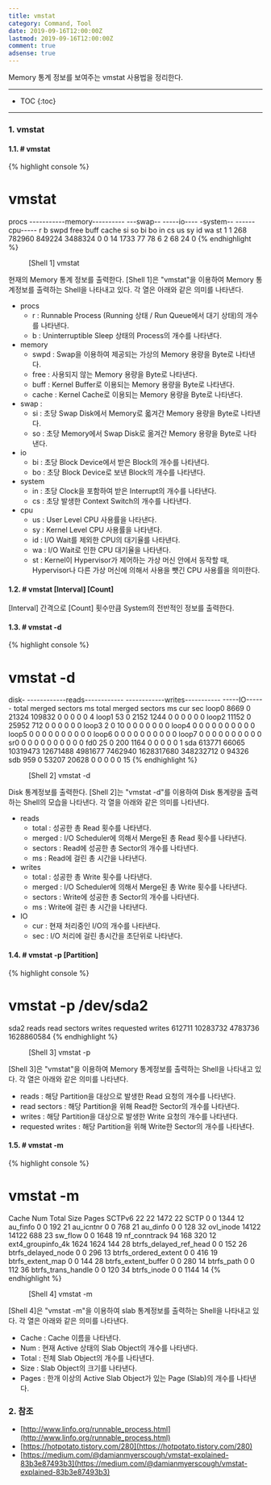 ```yaml
---
title: vmstat
category: Command, Tool
date: 2019-09-16T12:00:00Z
lastmod: 2019-09-16T12:00:00Z
comment: true
adsense: true
---
```


Memory 통계 정보를 보여주는 vmstat 사용법을 정리한다.

***

* TOC
{:toc}

***

### 1. vmstat

#### 1.1. # vmstat

{% highlight console %}
# vmstat
procs -----------memory---------- ---swap-- -----io---- -system-- ------cpu-----
 r  b   swpd   free   buff  cache   si   so    bi    bo   in   cs us sy id wa st
 1  1    268 782960 849224 3488324    0    0    14  1733   77   78  6  2 68 24  0
{% endhighlight %}
<figure>
<figcaption class="caption">[Shell 1] vmstat</figcaption>
</figure>

현재의 Memory 통계 정보를 출력한다. [Shell 1]은 "vmstat"을 이용하여 Memory 통계정보를 출력하는 Shell을 나타내고 있다. 각 열은 아래와 같은 의미를 나타낸다.

* procs
  * r : Runnable Process (Running 상태 / Run Queue에서 대기 상태)의 개수를 나타낸다.
  * b : Uninterruptible Sleep 상태의 Process의 개수를 나타낸다.
* memory
  * swpd : Swap을 이용하여 제공되는 가상의 Memory 용량을 Byte로 나타낸다.
  * free : 사용되지 않는 Memory 용량을 Byte로 나타낸다.
  * buff : Kernel Buffer로 이용되는 Memory 용량을 Byte로 나타낸다.
  * cache : Kernel Cache로 이용되는 Memory 용량을 Byte로 나타낸다.
* swap :
  * si : 초당 Swap Disk에서 Memory로 옯겨간 Memory 용량을 Byte로 나타낸다.
  * so : 초당 Memory에서 Swap Disk로 옮겨간 Memory 용량을 Byte로 나타낸다.
* io
  * bi : 초당 Block Device에서 받은 Block의 개수를 나타낸다.
  * bo : 초당 Block Device로 보낸 Block의 개수를 나타낸다.
* system
  * in : 초당 Clock을 포함하여 받은 Interrupt의 개수를 나타낸다.
  * cs : 초당 발생한 Context Switch의 개수를 나타낸다.
* cpu
  * us : User Level CPU 사용률을 나타낸다.
  * sy : Kernel Level CPU 사용률을 나타낸다.
  * id : I/O Wait를 제외한 CPU의 대기율를 나타낸다.
  * wa : I/O Wait로 인한 CPU 대기율을 나타낸다.
  * st : Kernel이 Hypervisor가 제어하는 가상 머신 안에서 동작할 때, Hypervisor나 다른 가상 머신에 의해서 사용을 뺏긴 CPU 사용률을 의미한다.

#### 1.2. # vmstat [Interval] [Count]

[Interval] 간격으로 [Count] 횟수만큼 System의 전반적인 정보를 출력한다.

#### 1.3. # vmstat -d

{% highlight console %}
# vmstat -d
disk- ------------reads------------ ------------writes----------- -----IO------
       total merged sectors      ms  total merged sectors      ms    cur    sec
loop0   8669      0   21324  109832      0      0       0       0      0      4
loop1     53      0    2152    1244      0      0       0       0      0      0
loop2  11152      0   25952     712      0      0       0       0      0      0
loop3      2      0      10       0      0      0       0       0      0      0
loop4      0      0       0       0      0      0       0       0      0      0
loop5      0      0       0       0      0      0       0       0      0      0
loop6      0      0       0       0      0      0       0       0      0      0
loop7      0      0       0       0      0      0       0       0      0      0
sr0        0      0       0       0      0      0       0       0      0      0
fd0       25      0     200    1164      0      0       0       0      0      1
sda   613771  66065 10319473 12671488 4981677 7462940 1628317680 348232712      0  94326
sdb      959      0   53207   20628      0      0       0       0      0     15
{% endhighlight %}
<figure>
<figcaption class="caption">[Shell 2] vmstat -d</figcaption>
</figure>

Disk 통계정보를 출력한다. [Shell 2]는 "vmstat -d"를 이용하여 Disk 통계량을 출력하는 Shell의 모습을 나타낸다. 각 열을 아래와 같은 의미를 나타낸다.

* reads
  * total : 성공한 총 Read 횟수를 나타낸다.
  * merged : I/O Scheduler에 의해서 Merge된 총 Read 횟수를 나타낸다.
  * sectors : Read에 성공한 총 Sector의 개수를 나타낸다.
  * ms : Read에 걸린 총 시간을 나타낸다.
* writes
  * total : 성공한 총 Write 횟수를 나타낸다.
  * merged : I/O Scheduler에 의해서 Merge된 총 Write 횟수를 나타낸다.
  * sectors : Write에 성공한 총 Sector의 개수를 나타낸다.
  * ms : Write에 걸린 총 시간을 나타낸다.
* IO
  * cur : 현재 처리중인 I/O의 개수를 나타낸다.
  * sec : I/O 처리에 걸린 총시간을 초단위로 나타낸다.

#### 1.4. # vmstat -p [Partition]

{% highlight console %}
# vmstat -p /dev/sda2
sda2          reads   read sectors  writes    requested writes
              612711   10283732    4783736 1628860584
{% endhighlight %}
<figure>
<figcaption class="caption">[Shell 3] vmstat -p</figcaption>
</figure>

[Shell 3]은 "vmstat"을 이용하여 Memory 통계정보를 출력하는 Shell을 나타내고 있다. 각 열은 아래와 같은 의미를 나타낸다.

* reads : 해당 Partition을 대상으로 발생한 Read 요청의 개수를 나타낸다.
* read sectors : 해당 Partition을 위해 Read한 Sector의 개수를 나타낸다.
* writes : 해당 Partition을 대상으로 발생한 Write 요청의 개수를 나타낸다.
* requested writes : 해당 Partition을 위해 Write한 Sector의 개수를 나타낸다.

#### 1.5. # vmstat -m

{% highlight console %}
# vmstat -m
Cache                       Num  Total   Size  Pages
SCTPv6                       22     22   1472     22
SCTP                          0      0   1344     12
au_finfo                      0      0    192     21
au_icntnr                     0      0    768     21
au_dinfo                      0      0    128     32
ovl_inode                 14122  14122    688     23
sw_flow                       0      0   1648     19
nf_conntrack                 94    168    320     12
ext4_groupinfo_4k          1624   1624    144     28
btrfs_delayed_ref_head        0      0    152     26
btrfs_delayed_node            0      0    296     13
btrfs_ordered_extent          0      0    416     19
btrfs_extent_map              0      0    144     28
btrfs_extent_buffer           0      0    280     14
btrfs_path                    0      0    112     36
btrfs_trans_handle            0      0    120     34
btrfs_inode                   0      0   1144     14 
{% endhighlight %}
<figure>
<figcaption class="caption">[Shell 4] vmstat -m</figcaption>
</figure>

[Shell 4]은 "vmstat -m"을 이용하여 slab 통계정보를 출력하는 Shell을 나타내고 있다. 각 열은 아래와 같은 의미를 나타낸다.

* Cache : Cache 이름을 나타낸다.
* Num : 현재 Active 상태의 Slab Object의 개수를 나타낸다.
* Total : 전체 Slab Object의 개수를 나타낸다.
* Size : Slab Object의 크기를 나타낸다.
* Pages : 한개 이상의 Active Slab Object가 있는 Page (Slab)의 개수를 나타낸다.

### 2. 참조

* [http://www.linfo.org/runnable_process.html](http://www.linfo.org/runnable_process.html)
* [https://hotpotato.tistory.com/280](https://hotpotato.tistory.com/280)
* [https://medium.com/@damianmyerscough/vmstat-explained-83b3e87493b3](https://medium.com/@damianmyerscough/vmstat-explained-83b3e87493b3)